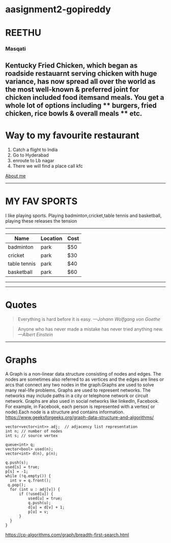 # aasignment2-gopireddy
# REETHU #
### Masqati ###
Kentucky Fried Chicken, which began as roadside restauarnt serving chicken with huge variance, has now spread all over the world as the most well-known & preferred joint for chicken included food itemsand meals. You get a whole lot of options including ** burgers, fried chicken, rice bowls & overall meals ** etc.
--------------------------

# Way to my favourite restaurant

1. Catch a flight to India
2. Go to Hyderabad
3. enroute to Lb nagar
4. There we will find a place call kfc

[About me](https://github.com/Reethureddy28/aasignment2-gopireddy/blob/main/AboutMe.md)

---------------------------
# MY FAV SPORTS

I like playing sports.
Playing badminton,cricket,table tennis and basketball,
playing these releases the tension

-----------------------------
|Name        |Location|Cost|
|------------|--------|----|
|badminton   |park    |$50 |
|cricket     | park   |$30 |
|table tennis| park   |$40 |
|basketball  |park    |$60 | 
-----------------------------

-------------------------------------------
# Quotes

>Everything is hard before it is easy. *—Johann Wolfgang von Goethe*

>Anyone who has never made a mistake has never tried anything new. *—Albert Einstein*

---------------------------------------------
# Graphs

A Graph is a non-linear data structure consisting of nodes and edges. The nodes are sometimes also referred to as vertices and the edges are lines or arcs that connect any two nodes in the graph.Graphs are used to solve many real-life problems. Graphs are used to represent networks. The networks may include paths in a city or telephone network or circuit network. Graphs are also used in social networks like linkedIn, Facebook. For example, in Facebook, each person is represented with a vertex( or node).Each node is a structure and contains information.
<https://www.geeksforgeeks.org/graph-data-structure-and-algorithms/>
 ```
 vector<vector<int>> adj;  // adjacency list representation
 int n; // number of nodes
 int s; // source vertex

 queue<int> q;
 vector<bool> used(n);
 vector<int> d(n), p(n);

 q.push(s);
 used[s] = true;
 p[s] = -1;
 while (!q.empty()) {
   int v = q.front();
  q.pop();
   for (int u : adj[v]) {
       if (!used[u]) {
           used[u] = true;
           q.push(u);
           d[u] = d[v] + 1;
           p[u] = v;
       }
   }
 }
 ```

<https://cp-algorithms.com/graph/breadth-first-search.html>


